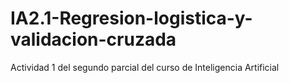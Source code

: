 # IA2.1-Regresion-logistica-y-validacion-cruzada
Actividad 1 del segundo parcial del curso de Inteligencia Artificial
